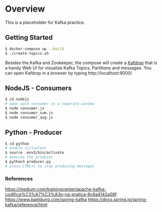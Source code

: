 # Overview
This is a placeholder for Kafka practice.

## Getting Started
```bash
$ docker-compose up --build
$ ./create-topics.sh
```

Besides the Kafka and Zookeeper, the compose will create a [Kafdrop](https://github.com/obsidiandynamics/kafdrop) that is a handy Web UI for visualize Kafka Topics, Partitions and messages. You can open Kafdrop in a browser by typing http://localhost:9000/


## NodeJS - Consumers
```bash
$ cd nodejs
# open each consumer in a separate window
$ node consumer.js 
$ node consumer_sum.js
$ node consumer_avg.js
```

## Python - Producer
```bash
$ cd python
# enable virtualenv
$ source .env3/bin/activate
# execute the producer
$ python3 producer.py
# press CTRL+C to stop producing messages
```


### References

https://medium.com/trainingcenter/apache-kafka-codifica%C3%A7%C3%A3o-na-pratica-9c6a4142a08f
https://www.baeldung.com/spring-kafka
https://docs.spring.io/spring-kafka/reference/html
